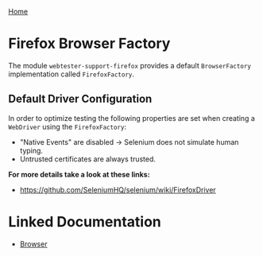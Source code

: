 [Home](../README.md)

# Firefox Browser Factory
The module `webtester-support-firefox` provides a default `BrowserFactory` implementation called `FirefoxFactory`.

## Default Driver Configuration
In order to optimize testing the following properties are set when creating a `WebDriver` using the `FirefoxFactory`:

- "Native Events" are disabled -> Selenium does not simulate human typing.
- Untrusted certificates are always trusted.

**For more details take a look at these links:**

- https://github.com/SeleniumHQ/selenium/wiki/FirefoxDriver

# Linked Documentation

- [Browser](browser.md)

